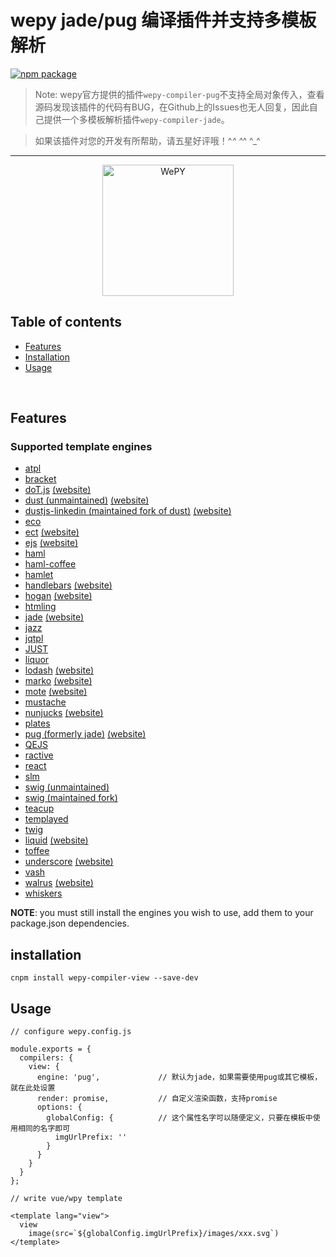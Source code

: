 # wepy jade/pug 编译插件并支持多模板解析

[![npm package](https://nodei.co/npm/wepy-compiler-view.png?downloads=true&downloadRank=true&stars=true)](https://www.npmjs.com/package/wepy-compiler-view)

> Note: wepy官方提供的插件`wepy-compiler-pug`不支持全局对象传入，查看源码发现该插件的代码有BUG，在Github上的Issues也无人回复，因此自己提供一个多模板解析插件`wepy-compiler-jade`。

> 如果该插件对您的开发有所帮助，请五星好评哦！^_^ ^_^ ^_^

---

<p align="center">
  <a href="https://tencent.github.io/wepy/">
    <img alt="WePY" src="http://sem.g3img.com/g3img/zhongshihudong/c2_20170623114249_41503.png" width="210"/>
  </a>
</p>

## Table of contents

  - [Features](#features)
  - [Installation](#installation)
  - [Usage](#usage)

<br/>

## Features

### Supported template engines

  - [atpl](https://github.com/soywiz/atpl.js)
  - [bracket](https://github.com/danlevan/bracket-template)
  - [doT.js](https://github.com/olado/doT) [(website)](http://olado.github.io/doT/)
  - [dust (unmaintained)](https://github.com/akdubya/dustjs) [(website)](http://akdubya.github.com/dustjs/)
  - [dustjs-linkedin (maintained fork of dust)](https://github.com/linkedin/dustjs) [(website)](http://linkedin.github.io/dustjs/)
  - [eco](https://github.com/sstephenson/eco)
  - [ect](https://github.com/baryshev/ect) [(website)](http://ectjs.com/)
  - [ejs](https://github.com/mde/ejs) [(website)](http://ejs.co/)
  - [haml](https://github.com/visionmedia/haml.js)
  - [haml-coffee](https://github.com/9elements/haml-coffee)
  - [hamlet](https://github.com/gregwebs/hamlet.js)
  - [handlebars](https://github.com/wycats/handlebars.js/) [(website)](http://handlebarsjs.com/)
  - [hogan](https://github.com/twitter/hogan.js) [(website)](http://twitter.github.com/hogan.js/)
  - [htmling](https://github.com/codemix/htmling)
  - [jade](https://github.com/visionmedia/jade) [(website)](http://jade-lang.com/)
  - [jazz](https://github.com/shinetech/jazz)
  - [jqtpl](https://github.com/kof/jqtpl)
  - [JUST](https://github.com/baryshev/just)
  - [liquor](https://github.com/chjj/liquor)
  - [lodash](https://github.com/bestiejs/lodash) [(website)](http://lodash.com/)
  - [marko](https://github.com/marko-js/marko) [(website)](http://markojs.com)
  - [mote](https://github.com/satchmorun/mote) [(website)](http://satchmorun.github.io/mote/)
  - [mustache](https://github.com/janl/mustache.js)
  - [nunjucks](https://github.com/mozilla/nunjucks) [(website)](https://mozilla.github.io/nunjucks)
  - [plates](https://github.com/flatiron/plates)
  - [pug (formerly jade)](https://github.com/pugjs/pug) [(website)](http://jade-lang.com/)
  - [QEJS](https://github.com/jepso/QEJS)
  - [ractive](https://github.com/Rich-Harris/Ractive)
  - [react](https://github.com/facebook/react)
  - [slm](https://github.com/slm-lang/slm)
  - [swig (unmaintained)](https://github.com/paularmstrong/swig)
  - [swig (maintained fork)](https://github.com/node-swig/swig-templates)
  - [teacup](https://github.com/goodeggs/teacup)
  - [templayed](http://archan937.github.com/templayed.js/)
  - [twig](https://github.com/justjohn/twig.js)
  - [liquid](https://github.com/leizongmin/tinyliquid) [(website)](http://liquidmarkup.org/)
  - [toffee](https://github.com/malgorithms/toffee)
  - [underscore](https://github.com/documentcloud/underscore) [(website)](http://underscorejs.org/#template)
  - [vash](https://github.com/kirbysayshi/vash)
  - [walrus](https://github.com/jeremyruppel/walrus) [(website)](http://documentup.com/jeremyruppel/walrus/)
  - [whiskers](https://github.com/gsf/whiskers.js)

__NOTE__: you must still install the engines you wish to use, add them to your package.json dependencies.

## installation

```
cnpm install wepy-compiler-view --save-dev
```


## Usage

```
// configure wepy.config.js

module.exports = {
  compilers: {
    view: {
      engine: 'pug',             // 默认为jade，如果需要使用pug或其它模板，就在此处设置
      render: promise,           // 自定义渲染函数，支持promise
      options: {
        globalConfig: {          // 这个属性名字可以随便定义，只要在模板中使用相同的名字即可
          imgUrlPrefix: ''
        }
      }
    }
  }
};

// write vue/wpy template

<template lang="view">
  view
    image(src=`${globalConfig.imgUrlPrefix}/images/xxx.svg`)
</template>    

```

